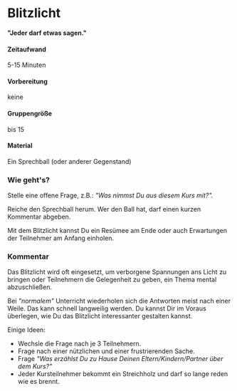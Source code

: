 # Blitzlicht

**"Jeder darf etwas sagen."**

#### Zeitaufwand
5-15 Minuten

#### Vorbereitung
keine

#### Gruppengröße
bis 15

#### Material
Ein Sprechball (oder anderer Gegenstand)

### Wie geht's?
Stelle eine offene Frage, z.B.: *"Was nimmst Du aus diesem Kurs mit?".*

Reiche den Sprechball herum. Wer den Ball hat, darf einen kurzen Kommentar abgeben.

Mit dem Blitzlicht kannst Du ein Resümee am Ende oder auch Erwartungen der Teilnehmer am Anfang einholen.

### Kommentar
Das Blitzlicht wird oft eingesetzt, um verborgene Spannungen ans Licht zu bringen oder Teilnehmern die Gelegenheit zu geben, ein Thema mental abzuschließen.

Bei *"normalem"* Unterricht wiederholen sich die Antworten meist nach einer Weile. Das kann schnell langweilig werden. Du kannst Dir im Voraus überlegen, wie Du das Blitzlicht interessanter gestalten kannst.

Einige Ideen:

* Wechsle die Frage nach je 3 Teilnehmern.
* Frage nach einer nützlichen und einer frustrierenden Sache.
* Frage *"Was erzählst Du zu Hause Deinen Eltern/Kindern/Partner über dem Kurs?"*
* Jeder Kursteilnehmer bekommt ein Streichholz und darf so lange reden wie es brennt.
